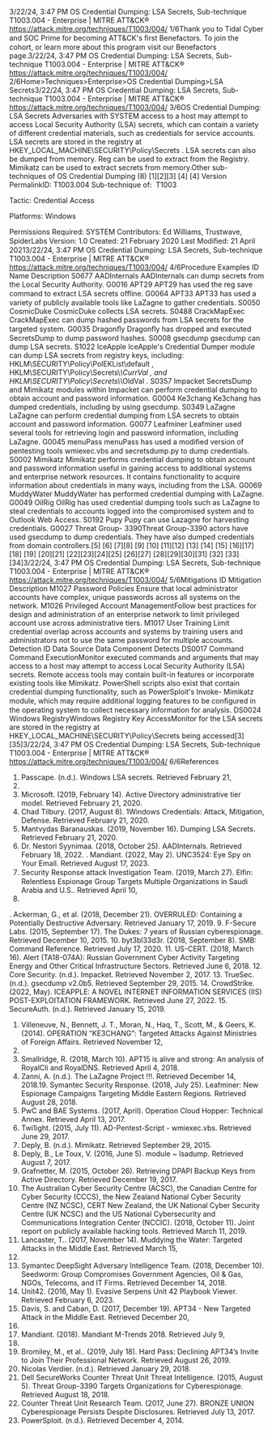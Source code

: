 3/22/24, 3:47 PM OS Credential Dumping: LSA Secrets, Sub-technique T1003.004 - Enterprise | MITRE ATT&CK®
https://attack.mitre.org/techniques/T1003/004/ 1/6Thank you to Tidal Cyber and SOC Prime for becoming ATT&CK's ﬁrst Benefactors. To join the cohort, or learn more about this program visit our
Benefactors page.3/22/24, 3:47 PM OS Credential Dumping: LSA Secrets, Sub-technique T1003.004 - Enterprise | MITRE ATT&CK®
https://attack.mitre.org/techniques/T1003/004/ 2/6Home>Techniques>Enterprise>OS Credential Dumping>LSA Secrets3/22/24, 3:47 PM OS Credential Dumping: LSA Secrets, Sub-technique T1003.004 - Enterprise | MITRE ATT&CK®
https://attack.mitre.org/techniques/T1003/004/ 3/6OS Credential Dumping: LSA Secrets
Adversaries with SYSTEM access to a host may attempt to access Local Security Authority (LSA) secrets, which can contain a variety of
different credential materials, such as credentials for service accounts. LSA secrets are stored in the registry at
HKEY\_LOCAL\_MACHINE\SECURITY\Policy\Secrets . LSA secrets can also be dumped from memory.
Reg can be used to extract from the Registry. Mimikatz can be used to extract secrets from memory.Other sub-techniques of OS Credential Dumping (8)
[1][2][3]
[4]
[4]
Version PermalinkID: T1003.004
Sub-technique of:  T1003

Tactic: Credential Access

Platforms: Windows

Permissions Required: SYSTEM
Contributors: Ed Williams, Trustwave, SpiderLabs
Version: 1.0
Created: 21 February 2020
Last Modiﬁed: 21 April 20213/22/24, 3:47 PM OS Credential Dumping: LSA Secrets, Sub-technique T1003.004 - Enterprise | MITRE ATT&CK®
https://attack.mitre.org/techniques/T1003/004/ 4/6Procedure Examples
ID Name Description
S0677 AADInternals AADInternals can dump secrets from the Local Security Authority.
G0016 APT29 APT29 has used the reg save command to extract LSA secrets oﬄine.
G0064 APT33 APT33 has used a variety of publicly available tools like LaZagne to gather credentials.
S0050 CosmicDuke CosmicDuke collects LSA secrets.
S0488 CrackMapExec CrackMapExec can dump hashed passwords from LSA secrets for the targeted system.
G0035 Dragonﬂy Dragonﬂy has dropped and executed SecretsDump to dump password hashes.
S0008 gsecdump gsecdump can dump LSA secrets.
S1022 IceApple IceApple's Credential Dumper module can dump LSA secrets from registry keys, including:
HKLM\SECURITY\Policy\PolEKList\default , HKLM\SECURITY\Policy\Secrets\\*\CurrVal , and
HKLM\SECURITY\Policy\Secrets\\*\OldVal .
S0357 Impacket SecretsDump and Mimikatz modules within Impacket can perform credential dumping to obtain account
and password information.
G0004 Ke3chang Ke3chang has dumped credentials, including by using gsecdump.
S0349 LaZagne LaZagne can perform credential dumping from LSA secrets to obtain account and password information.
G0077 Leafminer Leafminer used several tools for retrieving login and password information, including LaZagne.
G0045 menuPass menuPass has used a modiﬁed version of pentesting tools wmiexec.vbs and secretsdump.py to dump
credentials.
S0002 Mimikatz Mimikatz performs credential dumping to obtain account and password information useful in gaining
access to additional systems and enterprise network resources. It contains functionality to acquire
information about credentials in many ways, including from the LSA.
G0069 MuddyWater MuddyWater has performed credential dumping with LaZagne.
G0049 OilRig OilRig has used credential dumping tools such as LaZagne to steal credentials to accounts logged into the
compromised system and to Outlook Web Access.
S0192 Pupy Pupy can use Lazagne for harvesting credentials.
G0027 Threat Group-
3390Threat Group-3390 actors have used gsecdump to dump credentials. They have also dumped credentials
from domain controllers.[5]
[6]
[7][8]
[9]
[10]
[11][12]
[13]
[14]
[15]
[16][17]
[18]
[19]
[20][21]
[22][23][24][25]
[26][27]
[28][29][30][31]
[32]
[33][34]3/22/24, 3:47 PM OS Credential Dumping: LSA Secrets, Sub-technique T1003.004 - Enterprise | MITRE ATT&CK®
https://attack.mitre.org/techniques/T1003/004/ 5/6Mitigations
ID Mitigation Description
M1027 Password Policies Ensure that local administrator accounts have complex, unique passwords across all systems on
the network.
M1026 Privileged Account
ManagementFollow best practices for design and administration of an enterprise network to limit privileged
account use across administrative tiers.
M1017 User Training Limit credential overlap across accounts and systems by training users and administrators not
to use the same password for multiple accounts.
Detection
ID Data Source Data Component Detects
DS0017 Command Command
ExecutionMonitor executed commands and arguments that may access to a host may attempt
to access Local Security Authority (LSA) secrets. Remote access tools may contain
built-in features or incorporate existing tools like Mimikatz. PowerShell scripts also
exist that contain credential dumping functionality, such as PowerSploit's Invoke-
Mimikatz module, which may require additional logging features to be conﬁgured
in the operating system to collect necessary information for analysis.
DS0024 Windows RegistryWindows
Registry Key
AccessMonitor for the LSA secrets are stored in the registry at
HKEY\_LOCAL\_MACHINE\SECURITY\Policy\Secrets being accessed[3]
[35]3/22/24, 3:47 PM OS Credential Dumping: LSA Secrets, Sub-technique T1003.004 - Enterprise | MITRE ATT&CK®
https://attack.mitre.org/techniques/T1003/004/ 6/6References
1. Passcape. (n.d.). Windows LSA secrets. Retrieved February 21,
2020.
2. Microsoft. (2019, February 14). Active Directory administrative
tier model. Retrieved February 21, 2020.
3. Chad Tilbury. (2017, August 8). 1Windows Credentials: Attack,
Mitigation, Defense. Retrieved February 21, 2020.
4. Mantvydas Baranauskas. (2019, November 16). Dumping LSA
Secrets. Retrieved February 21, 2020.
5. Dr. Nestori Syynimaa. (2018, October 25). AADInternals.
Retrieved February 18, 2022.
. Mandiant. (2022, May 2). UNC3524: Eye Spy on Your Email.
Retrieved August 17, 2023.
7. Security Response attack Investigation Team. (2019, March
27). Elﬁn: Relentless Espionage Group Targets Multiple
Organizations in Saudi Arabia and U.S.. Retrieved April 10,
2019.
. Ackerman, G., et al. (2018, December 21). OVERRULED:
Containing a Potentially Destructive Adversary. Retrieved
January 17, 2019.
9. F-Secure Labs. (2015, September 17). The Dukes: 7 years of
Russian cyberespionage. Retrieved December 10, 2015.
10. byt3bl33d3r. (2018, September 8). SMB: Command Reference.
Retrieved July 17, 2020.
11. US-CERT. (2018, March 16). Alert (TA18-074A): Russian
Government Cyber Activity Targeting Energy and Other Critical
Infrastructure Sectors. Retrieved June 6, 2018.
12. Core Security. (n.d.). Impacket. Retrieved November 2, 2017.
13. TrueSec. (n.d.). gsecdump v2.0b5. Retrieved September 29,
2015.
14. CrowdStrike. (2022, May). ICEAPPLE: A NOVEL INTERNET
INFORMATION SERVICES (IIS) POST-EXPLOITATION
FRAMEWORK. Retrieved June 27, 2022.
15. SecureAuth. (n.d.). Retrieved January 15, 2019.
1. Villeneuve, N., Bennett, J. T., Moran, N., Haq, T., Scott, M., &
Geers, K. (2014). OPERATION “KE3CHANG”: Targeted Attacks
Against Ministries of Foreign Affairs. Retrieved November 12,
2014.
17. Smallridge, R. (2018, March 10). APT15 is alive and strong: An
analysis of RoyalCli and RoyalDNS. Retrieved April 4, 2018.
1. Zanni, A. (n.d.). The LaZagne Project !!!. Retrieved December
14, 2018.19. Symantec Security Response. (2018, July 25). Leafminer: New
Espionage Campaigns Targeting Middle Eastern Regions.
Retrieved August 28, 2018.
20. PwC and BAE Systems. (2017, April). Operation Cloud Hopper:
Technical Annex. Retrieved April 13, 2017.
21. Twi1ight. (2015, July 11). AD-Pentest-Script - wmiexec.vbs.
Retrieved June 29, 2017.
22. Deply, B. (n.d.). Mimikatz. Retrieved September 29, 2015.
23. Deply, B., Le Toux, V. (2016, June 5). module ~ lsadump.
Retrieved August 7, 2017.
24. Grafnetter, M. (2015, October 26). Retrieving DPAPI Backup
Keys from Active Directory. Retrieved December 19, 2017.
25. The Australian Cyber Security Centre (ACSC), the Canadian
Centre for Cyber Security (CCCS), the New Zealand National
Cyber Security Centre (NZ NCSC), CERT New Zealand, the UK
National Cyber Security Centre (UK NCSC) and the US National
Cybersecurity and Communications Integration Center
(NCCIC). (2018, October 11). Joint report on publicly available
hacking tools. Retrieved March 11, 2019.
2. Lancaster, T.. (2017, November 14). Muddying the Water:
Targeted Attacks in the Middle East. Retrieved March 15,
2018.
27. Symantec DeepSight Adversary Intelligence Team. (2018,
December 10). Seedworm: Group Compromises Government
Agencies, Oil & Gas, NGOs, Telecoms, and IT Firms. Retrieved
December 14, 2018.
2. Unit42. (2016, May 1). Evasive Serpens Unit 42 Playbook
Viewer. Retrieved February 6, 2023.
29. Davis, S. and Caban, D. (2017, December 19). APT34 - New
Targeted Attack in the Middle East. Retrieved December 20,
2017.
30. Mandiant. (2018). Mandiant M-Trends 2018. Retrieved July 9,
2018.
31. Bromiley, M., et al.. (2019, July 18). Hard Pass: Declining
APT34’s Invite to Join Their Professional Network. Retrieved
August 26, 2019.
32. Nicolas Verdier. (n.d.). Retrieved January 29, 2018.
33. Dell SecureWorks Counter Threat Unit Threat Intelligence.
(2015, August 5). Threat Group-3390 Targets Organizations
for Cyberespionage. Retrieved August 18, 2018.
34. Counter Threat Unit Research Team. (2017, June 27). BRONZE
UNION Cyberespionage Persists Despite Disclosures.
Retrieved July 13, 2017.
35. PowerSploit. (n.d.). Retrieved December 4, 2014.